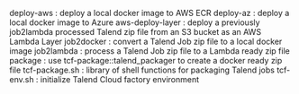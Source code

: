 deploy-aws       : deploy a local docker image to AWS ECR
deploy-az        : deploy a local docker image to Azure
aws-deploy-layer : deploy a previously job2lambda processed Talend zip file from an S3 bucket as an AWS Lambda Layer
job2docker       : convert a Talend Job zip file to a local docker image
job2lambda       : process a Talend Job zip file to a Lambda ready zip file
package          : use tcf-package::talend_packager to create a docker ready zip file
tcf-package.sh   : library of shell functions for packaging Talend jobs
tcf-env.sh       : initialize Talend Cloud factory environment
